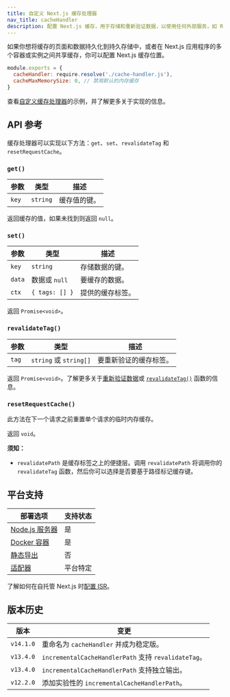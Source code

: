 ```yaml
---
title: 自定义 Next.js 缓存处理器
nav_title: cacheHandler
description: 配置 Next.js 缓存，用于存储和重新验证数据，以使用任何外部服务，如 Redis、Memcached 或其他服务。
---
```


如果你想将缓存的页面和数据持久化到持久存储中，或者在 Next.js 应用程序的多个容器或实例之间共享缓存，你可以配置 Next.js 缓存位置。

```js
module.exports = {
  cacheHandler: require.resolve('./cache-handler.js'),
  cacheMaxMemorySize: 0, // 禁用默认的内存缓存
}
```

查看[自定义缓存处理器](/docs/nextjs-cn/app/guides/deployment/self-hosting#configuring-caching)的示例，并了解更多关于实现的信息。

## API 参考

缓存处理器可以实现以下方法：`get`、`set`、`revalidateTag` 和 `resetRequestCache`。

### `get()`

| 参数  | 类型     | 描述         |
| ----- | -------- | ------------ |
| `key` | `string` | 缓存值的键。 |

返回缓存的值，如果未找到则返回 `null`。

### `set()`

| 参数   | 类型           | 描述             |
| ------ | -------------- | ---------------- |
| `key`  | `string`       | 存储数据的键。   |
| `data` | 数据或 `null`  | 要缓存的数据。   |
| `ctx`  | `{ tags: [] }` | 提供的缓存标签。 |

返回 `Promise<void>`。

### `revalidateTag()`

| 参数  | 类型                   | 描述                   |
| ----- | ---------------------- | ---------------------- |
| `tag` | `string` 或 `string[]` | 要重新验证的缓存标签。 |

返回 `Promise<void>`。了解更多关于[重新验证数据](/docs/nextjs-cn/app/building-your-application/data-fetching/incremental-static-regeneration)或 [`revalidateTag()`](/docs/nextjs-cn/app/api-reference/functions/revalidateTag) 函数的信息。

### `resetRequestCache()`

此方法在下一个请求之前重置单个请求的临时内存缓存。

返回 `void`。

**须知：**

- `revalidatePath` 是缓存标签之上的便捷层。调用 `revalidatePath` 将调用你的 `revalidateTag` 函数，然后你可以选择是否要基于路径标记缓存键。

## 平台支持

| 部署选项                                                                      | 支持状态 |
| ----------------------------------------------------------------------------- | -------- |
| [Node.js 服务器](/docs/nextjs-cn/app/getting-started/deploying#nodejs-server) | 是       |
| [Docker 容器](/docs/nextjs-cn/app/getting-started/deploying#docker)           | 是       |
| [静态导出](/docs/nextjs-cn/app/getting-started/deploying#static-export)       | 否       |
| [适配器](/docs/nextjs-cn/app/getting-started/deploying#adapters)              | 平台特定 |

了解如何在自托管 Next.js 时[配置 ISR](/docs/nextjs-cn/app/guides/deployment/self-hosting#caching-and-isr)。

## 版本历史

| 版本      | 变更                                                 |
| --------- | ---------------------------------------------------- |
| `v14.1.0` | 重命名为 `cacheHandler` 并成为稳定版。               |
| `v13.4.0` | `incrementalCacheHandlerPath` 支持 `revalidateTag`。 |
| `v13.4.0` | `incrementalCacheHandlerPath` 支持独立输出。         |
| `v12.2.0` | 添加实验性的 `incrementalCacheHandlerPath`。         |
